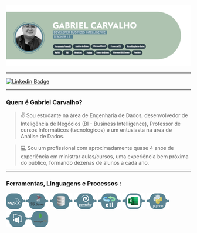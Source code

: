 ![Sobre: Gabriel Carvalho](https://github.com/gacarvalho/gacarvalho/blob/main/git-imagens/readme-pessoal-png.png?raw=true)

---

[![Linkedin Badge](https://img.shields.io/badge/-LinkedIn-blue?style=flat&logo=Linkedin&logoColor=white&link=https://www.linkedin.com/in/ogcarvalho/)](https://www.linkedin.com/in/ogcarvalho/)

---
### Quem é Gabriel Carvalho?

> :v: Sou estudante na área de Engenharia de Dados, desenvolvedor de Inteligência de Negócios (BI - Business Intelligence), Professor de cursos Informáticos (tecnológicos) e um entusiasta na área de Análise de Dados.

> :computer: Sou um profissional com aproximadamente quase 4 anos de experiência em ministrar aulas/cursos, uma experiência bem próxima do público, formando dezenas de alunos a cada ano.

--- 
### Ferramentas, Linguagens e Processos :


![Ferramenta MYSQL](https://github.com/gacarvalho/gacarvalho/blob/main/git-icones/icone-mysql.png)![Ferramenta Microsoft SQL Server](https://github.com/gacarvalho/gacarvalho/blob/main/git-icones/icone-microsoft-sql.png) ![Banco de dados](https://github.com/gacarvalho/gacarvalho/blob/main/git-icones/icone-bd.png) ![Ferramenta Pentaho](https://github.com/gacarvalho/gacarvalho/blob/main/git-icones/icone-pentaho.png) ![Processo ETL](https://github.com/gacarvalho/gacarvalho/blob/main/git-icones/icone-etl.png) ![Ferramenta Microsoft Excel](https://github.com/gacarvalho/gacarvalho/blob/main/git-icones/icone-excel.png) ![Linguagem de script Python](https://github.com/gacarvalho/gacarvalho/blob/main/git-icones/icone-python.png) ![Ferramenta Power BI](https://github.com/gacarvalho/gacarvalho/blob/main/git-icones/icone-powerBI.png)![Mongo DB](https://github.com/gacarvalho/gacarvalho/blob/main/git-icones/icone-mongoDB.png?raw=true)     



